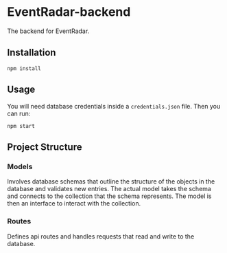 # EventRadar-backend
The backend for EventRadar.

## Installation
```npm install```

## Usage
You will need database credentials inside a `credentials.json` file. Then you
can run: 

```npm start```

## Project Structure

### Models
Involves database schemas that outline the structure of the objects in the database and validates new entries. The actual model takes the schema and connects to the collection that the schema represents. The model is then an interface to interact with the collection.

### Routes
Defines api routes and handles requests that read and write to the database.

